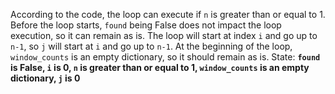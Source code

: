 According to the code, the loop can execute if `n` is greater than or equal to 1. Before the loop starts, `found` being False does not impact the loop execution, so it can remain as is. The loop will start at index `i` and go up to `n-1`, so `j` will start at `i` and go up to `n-1`. At the beginning of the loop, `window_counts` is an empty dictionary, so it should remain as is.
State: **`found` is False, `i` is 0, `n` is greater than or equal to 1, `window_counts` is an empty dictionary, `j` is 0**